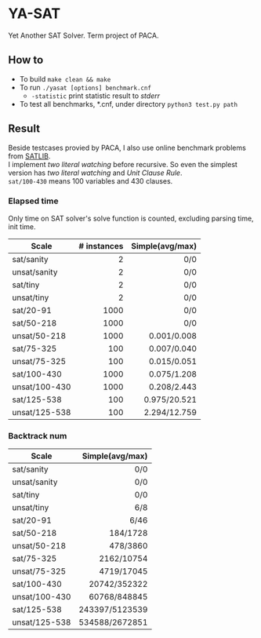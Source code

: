 # YA-SAT
Yet Another SAT Solver. Term project of PACA.


## How to
- To build `make clean && make`  
- To run `./yasat [options] benchmark.cnf`  
    - `-statistic` print statistic result to _stderr_
- To test all benchmarks, *.cnf, under directory `python3 test.py path`


## Result
Beside testcases provied by PACA, I also use online benchmark problems from [SATLIB](http://www.cs.ubc.ca/~hoos/SATLIB/benchm.html).  
I implement _two literal watching_ before recursive. So even the simplest version has _two literal watching_ and _Unit Clause Rule_.  
`sat/100-430` means 100 variables and 430 clauses.  

### Elapsed time
Only time on SAT solver's solve function is counted, excluding parsing time, init time.  

| Scale | # instances | Simple(avg/max) |
| ---- | ----: | ----: |
| sat/sanity | 2 | 0/0 |
| unsat/sanity | 2 | 0/0 |
| sat/tiny | 2 | 0/0 |
| unsat/tiny | 2 | 0/0 |
| sat/20-91 | 1000 | 0/0 |
| sat/50-218 | 1000 | 0/0 |
| unsat/50-218 | 1000 | 0.001/0.008 |
| sat/75-325 | 100 | 0.007/0.040 |
| unsat/75-325 | 100 | 0.015/0.051 |
| sat/100-430 | 1000 | 0.075/1.208 |
| unsat/100-430 | 1000 | 0.208/2.443 |
| sat/125-538 | 100 | 0.975/20.521 |
| unsat/125-538 | 100 | 2.294/12.759 |

### Backtrack num
| Scale | Simple(avg/max) |
| ---- | ----: |
| sat/sanity | 0/0 |
| unsat/sanity | 0/0 |
| sat/tiny | 0/0 |
| unsat/tiny | 6/8 |
| sat/20-91 | 6/46 |
| sat/50-218 | 184/1728 |
| unsat/50-218 | 478/3860 |
| sat/75-325 | 2162/10754 |
| unsat/75-325 | 4719/17045 |
| sat/100-430 | 20742/352322 |
| unsat/100-430 | 60768/848845 |
| sat/125-538 | 243397/5123539 |
| unsat/125-538 | 534588/2672851 |
